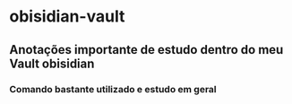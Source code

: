 # obisidian-vault
## Anotações importante de estudo dentro do meu Vault obisidian
### Comando bastante utilizado e estudo em geral
